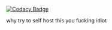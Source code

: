 
[![Codacy Badge](https://api.codacy.com/project/badge/Grade/f47c84f9190341b8aa4e567e8d09b6a8)](https://www.codacy.com/app/iamhansen/Jackie.js?utm_source=github.com&utm_medium=referral&utm_content=iamhansen/Jackie.js&utm_campaign=badger)

why try to self host this you fucking idiot